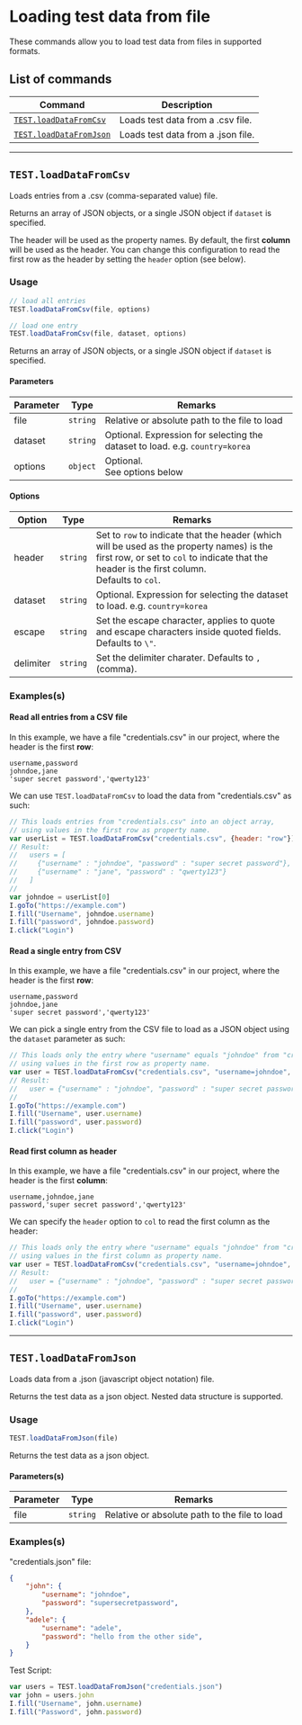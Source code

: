 # Loading test data from file

These commands allow you to load test data from files in supported formats.

## List of commands

| Command | Description|
|---------|------------|
| [`TEST.loadDataFromCsv`](#testloaddatafromcsv) | Loads test data from a .csv file. |
| [`TEST.loadDataFromJson`](#testloaddatafromjson) | Loads test data from a .json file. |

---

## `TEST.loadDataFromCsv`

Loads entries from a .csv (comma-separated value) file. 

Returns an array of JSON objects, or a single JSON object if `dataset` is specified.

The header will be used as the property names. 
By default, the first **column** will be used as the header. 
You can change this configuration to read the first row as the header by setting the `header` option (see below).

### Usage
```javascript
// load all entries
TEST.loadDataFromCsv(file, options)

// load one entry
TEST.loadDataFromCsv(file, dataset, options)
```
Returns an array of JSON objects, or a single JSON object if `dataset` is specified.

#### Parameters

| Parameter | Type     | Remarks|
|-----------|----------|--------|
| file      | `string` | Relative or absolute path to the file to load |
| dataset   | `string` | Optional. Expression for selecting the dataset to load. e.g. `country=korea` | 
| options   | `object` | Optional. <br> See options below |

#### Options

| Option    | Type     | Remarks|
|-----------|----------|--------|
| header    | `string` | Set to `row` to indicate that the header (which will be used as the property names) is the first row, or set to `col` to indicate that the header is the first column. <br> Defaults to `col`. |
| dataset   | `string` | Optional. Expression for selecting the dataset to load. e.g. `country=korea` |
| escape    | `string` | Set the escape character, applies to quote and escape characters inside quoted fields. Defaults to `\"`. |
| delimiter | `string` | Set the delimiter charater. Defaults to `,` (comma). |

### Examples(s)

#### Read all entries from a CSV file

In this example, we have a file "credentials.csv" in our project, where the header is the first **row**:
```
username,password
johndoe,jane
'super secret password','qwerty123'
```

We can use `TEST.loadDataFromCsv` to load the data from "credentials.csv" as such:
```javascript
// This loads entries from "credentials.csv" into an object array, 
// using values in the first row as property name.
var userList = TEST.loadDataFromCsv("credentials.csv", {header: "row"})
// Result:
//   users = [
//     {"username" : "johndoe", "password" : "super secret password"},
//     {"username" : "jane", "password" : "qwerty123"}
//   ]
//
var johndoe = userList[0]
I.goTo("https://example.com")
I.fill("Username", johndoe.username)
I.fill("password", johndoe.password)
I.click("Login")
```

#### Read a single entry from CSV

In this example, we have a file "credentials.csv" in our project, where the header is the first **row**:
```
username,password
johndoe,jane
'super secret password','qwerty123'
```

We can pick a single entry from the CSV file to load as a JSON object using the `dataset` parameter as such:
```javascript
// This loads only the entry where "username" equals "johndoe" from "credentials.csv" into an object, 
// using values in the first row as property name.
var user = TEST.loadDataFromCsv("credentials.csv", "username=johndoe", {header: "row"})
// Result:
//   user = {"username" : "johndoe", "password" : "super secret password"}
//
I.goTo("https://example.com")
I.fill("Username", user.username)
I.fill("password", user.password)
I.click("Login")
```

#### Read first column as header

In this example, we have a file "credentials.csv" in our project, where the header is the first **column**:
```
username,johndoe,jane
password,'super secret password','qwerty123'
```

We can specify the `header` option to `col` to read the first column as the header:
```javascript
// This loads only the entry where "username" equals "johndoe" from "credentials.csv" into an object, 
// using values in the first column as property name.
var user = TEST.loadDataFromCsv("credentials.csv", "username=johndoe", {header: "col"})
// Result:
//   user = {"username" : "johndoe", "password" : "super secret password"}
//
I.goTo("https://example.com")
I.fill("Username", user.username)
I.fill("password", user.password)
I.click("Login")
```

---

## `TEST.loadDataFromJson`

Loads data from a .json (javascript object notation) file. 

Returns the test data as a json object. Nested data structure is supported.

### Usage

```javascript
TEST.loadDataFromJson(file)
```
Returns the test data as a json object.

#### Parameters(s)

| Parameter | Type     | Remarks|
|-----------|----------|--------|
| file      | `string` | Relative or absolute path to the file to load |

### Examples(s)

"credentials.json" file:
```json
{
	"john": {
		"username": "johndoe", 
		"password": "supersecretpassword", 
	},
	"adele": {
		"username": "adele", 
		"password": "hello from the other side", 
	}
}
```

Test Script:
```javascript
var users = TEST.loadDataFromJson("credentials.json")
var john = users.john
I.fill("Username", john.username)
I.fill("Password", john.password)
```

